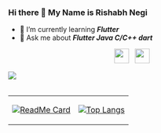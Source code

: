 ### Hi there 👋 My Name is Rishabh Negi

- 🌱 I’m currently learning ***Flutter***
- 💬 Ask me about ***Flutter Java C/C++ dart***

<p align='center'>
<a href=https://www.instagram.com/rishabh_negi_04/"><img height="30" src="https://github.com/WaylonWalker/WaylonWalker/blob/main/icon/instagram.jpg?raw=true"></a>&nbsp;&nbsp;
<a href="https://www.linkedin.com/in/rishabh-negi-6413b91b4/"><img height="30" src="https://github.com/WaylonWalker/WaylonWalker/blob/main/icon/linkedin.png?raw=true"></a>
</p>

<img align="center" src="https://github-readme-stats.vercel.app/api/?username=Rishabh-Negi&count_private=true&show_icons=true&theme=tokyonight" />

<br>
<br>

<p>

<table border=0>
<tr> 
<td>

 [![ReadMe Card](https://github-readme-stats.vercel.app/api/pin/?username=Rishabh-Negi&repo=TheGlitch-App&theme=tokyonight)](https://github.com/Rishabh-Negi/) 
 </td>
<td>

[![Top Langs](https://github-readme-stats.vercel.app/api/top-langs/?username=Rishabh-Negi&layout=compact&theme=tokyonight)](https://github.com/Rishabh-Negi)

</td>
</tr>
</table>
</p>

